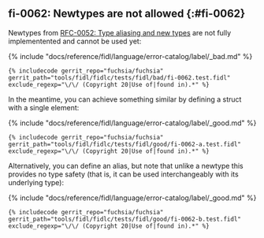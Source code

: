## fi-0062: Newtypes are not allowed {:#fi-0062}

Newtypes from [RFC-0052: Type aliasing and new types][0062-rfc-0052] are not
fully implementented and cannot be used yet:

{% include "docs/reference/fidl/language/error-catalog/label/_bad.md" %}

```fidl
{% includecode gerrit_repo="fuchsia/fuchsia" gerrit_path="tools/fidl/fidlc/tests/fidl/bad/fi-0062.test.fidl" exclude_regexp="\/\/ (Copyright 20|Use of|found in).*" %}
```

In the meantime, you can achieve something similar by defining a struct with a
single element:

{% include "docs/reference/fidl/language/error-catalog/label/_good.md" %}

```fidl
{% includecode gerrit_repo="fuchsia/fuchsia" gerrit_path="tools/fidl/fidlc/tests/fidl/good/fi-0062-a.test.fidl" exclude_regexp="\/\/ (Copyright 20|Use of|found in).*" %}
```

Alternatively, you can define an alias, but note that unlike a newtype this
provides no type safety (that is, it can be used interchangeably with its
underlying type):

{% include "docs/reference/fidl/language/error-catalog/label/_good.md" %}

```fidl
{% includecode gerrit_repo="fuchsia/fuchsia" gerrit_path="tools/fidl/fidlc/tests/fidl/good/fi-0062-b.test.fidl" exclude_regexp="\/\/ (Copyright 20|Use of|found in).*" %}
```

[0062-rfc-0052]: /contribute/governance/rfcs/0052_type_aliasing_named_types.md
